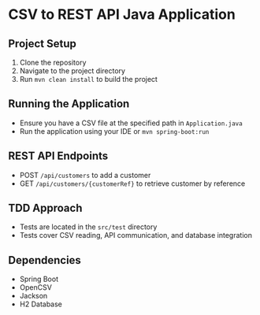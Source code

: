 # CSV to REST API Java Application

## Project Setup

1. Clone the repository
2. Navigate to the project directory
3. Run `mvn clean install` to build the project

## Running the Application

- Ensure you have a CSV file at the specified path in `Application.java`
- Run the application using your IDE or `mvn spring-boot:run`

## REST API Endpoints

- POST `/api/customers` to add a customer
- GET `/api/customers/{customerRef}` to retrieve customer by reference

## TDD Approach

- Tests are located in the `src/test` directory
- Tests cover CSV reading, API communication, and database integration

## Dependencies

- Spring Boot
- OpenCSV
- Jackson
- H2 Database
